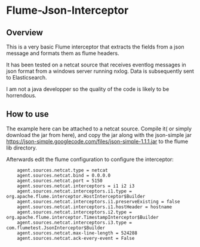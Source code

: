 Flume-Json-Interceptor
======================

Overview
---------

This is a very basic Flume interceptor that extracts the fields from a json message and formats them as flume headers.

It has been tested on a netcat source that receives eventlog messages in json format from a windows server running nxlog. 
Data is subsequently sent to Elasticsearch.

I am not a java developper so the quality of the code is likely to be horrendous.

How to use
----------

The example here can be attached to a netcat source. Compile it( or simply download the jar from here), and copy the jar along with the json-simple jar https://json-simple.googlecode.com/files/json-simple-1.1.1.jar to the flume lib directory.

Afterwards edit the flume configuration to configure the interceptor:

        agent.sources.netcat.type = netcat
        agent.sources.netcat.bind = 0.0.0.0
        agent.sources.netcat.port = 5150
        agent.sources.netcat.interceptors = i1 i2 i3
        agent.sources.netcat.interceptors.i1.type = org.apache.flume.interceptor.HostInterceptor$Builder
        agent.sources.netcat.interceptors.i1.preserveExisting = false
        agent.sources.netcat.interceptors.i1.hostHeader = hostname
        agent.sources.netcat.interceptors.i2.type = org.apache.flume.interceptor.TimestampInterceptor$Builder
        agent.sources.netcat.interceptors.i3.type = com.flumetest.JsonInterceptor$Builder
        agent.sources.netcat.max-line-length = 524288
        agent.sources.netcat.ack-every-event = False

